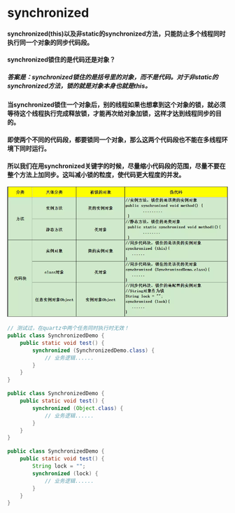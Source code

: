 # synchronized

#### synchronized(this)以及非static的synchronized方法，只能防止多个线程同时执行同一个对象的同步代码段。
#### synchronized锁住的是代码还是对象？
##### 答案是：synchronized锁住的是括号里的对象，而不是代码。对于非static的synchronized方法，锁的就是对象本身也就是this。
#### 当synchronized锁住一个对象后，别的线程如果也想拿到这个对象的锁，就必须等待这个线程执行完成释放锁，才能再次给对象加锁，这样才达到线程同步的目的。
#### 即使两个不同的代码段，都要锁同一个对象，那么这两个代码段也不能在多线程环境下同时运行。
#### 所以我们在用synchronized关键字的时候，尽量缩小代码段的范围，尽量不要在整个方法上加同步。这叫减小锁的粒度，使代码更大程度的并发。

![](/images/synchronized使用方式.png)

```java
// 测试过，在quartz中两个任务同时执行时无效！
public class SynchronizedDemo {
    public static void test() {
        synchronized (SynchronizedDemo.class) {
            // 业务逻辑......
        }
    }
}
```
```java
public class SynchronizedDemo {
    public static void test() {
        synchronized (Object.class) {
            // 业务逻辑......
        }
    }
}
```
```java
public class SynchronizedDemo {
    public static void test() {
        String lock = "";
        synchronized (lock) {
            // 业务逻辑......
        }
    }
}
```

